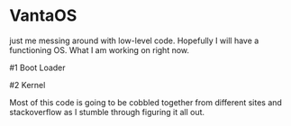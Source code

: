 # VantaOS
just me messing around with low-level code. Hopefully I will have a functioning OS.
What I am working on right now.

#1 Boot Loader

#2 Kernel

Most of this code is going to be cobbled together from different sites and stackoverflow as I stumble through figuring it all out.
